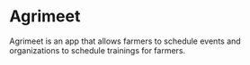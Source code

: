 Agrimeet
=====

Agrimeet is an app that allows farmers to schedule events and organizations to schedule trainings for farmers. 

